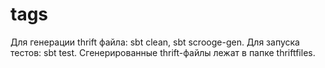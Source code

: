 # tags
Для генерации thrift файла: sbt clean, sbt scrooge-gen.
Для запуска тестов: sbt test.
Сгенерированные thrift-файлы лежат в папке thriftfiles.